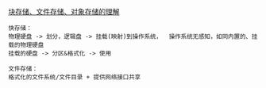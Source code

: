 [块存储、文件存储、对象存储的理解](https://www.cnblogs.com/jimlau/p/11926282.html)
```shell
快存储： 
物理硬盘 -> 划分，逻辑盘 -> 挂载(映射)到操作系统，  操作系统无感知，如同内置的、挂载的物理硬盘
挂载的硬盘 -> 分区&格式化 -> 使用

文件存储：
格式化的文件系统/文件目录 + 提供网络接口共享
```
